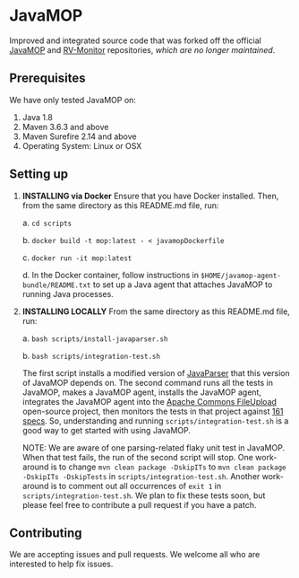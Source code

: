 # JavaMOP

Improved and integrated source code that was forked off the official [JavaMOP](https://github.com/runtimeverification/javamop) and [RV-Monitor](https://github.com/runtimeverification/rv-monitor) repositories, *which are no longer maintained*.

## Prerequisites

We have only tested JavaMOP on:

1. Java 1.8
2. Maven 3.6.3 and above
3. Maven Surefire 2.14 and above
4. Operating System: Linux or OSX

## Setting up

1. **INSTALLING via Docker** Ensure that you have Docker installed. Then, from the same directory as this README.md file, run:

   a. `cd scripts`

   b. `docker build -t mop:latest - < javamopDockerfile`

   c. `docker run -it mop:latest`

   d. In the Docker container, follow instructions in `$HOME/javamop-agent-bundle/README.txt` to set up a Java agent that attaches JavaMOP to running Java processes.

2. **INSTALLING LOCALLY** From the same directory as this README.md file, run:

   a. `bash scripts/install-javaparser.sh`
   
   b. `bash scripts/integration-test.sh`

   The first script installs a modified version of [JavaParser](https://github.com/javaparser/javaparser.git) that this version of JavaMOP depends on. The second command runs all the tests in JavaMOP, makes a JavaMOP agent, installs the JavaMOP agent, integrates the JavaMOP agent into the [Apache Commons FileUpload](https://github.com/apache/commons-fileupload) open-source project, then monitors the tests in that project against [161 specs](https://github.com/owolabileg/property-db/tree/master/annotated-java-api/java). So, understanding and running `scripts/integration-test.sh` is a good way to get started with using JavaMOP.

   NOTE: We are aware of one parsing-related flaky unit test in JavaMOP. When that test fails, the run of the second script will stop. One work-around is to change `mvn clean package -DskipITs` to `mvn clean package -DskipITs -DskipTests` in `scripts/integration-test.sh`. Another work-around is to comment out all occurrences of `exit 1` in `scripts/integration-test.sh`. We plan to fix these tests soon, but please feel free to contribute a pull request if you have a patch.

## Contributing

We are accepting issues and pull requests. We welcome all who are interested to help fix issues.



